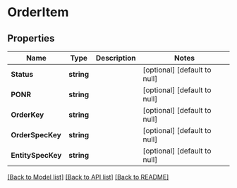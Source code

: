# OrderItem

## Properties
Name | Type | Description | Notes
------------ | ------------- | ------------- | -------------
**Status** | **string** |  | [optional] [default to null]
**PONR** | **string** |  | [optional] [default to null]
**OrderKey** | **string** |  | [optional] [default to null]
**OrderSpecKey** | **string** |  | [optional] [default to null]
**EntitySpecKey** | **string** |  | [optional] [default to null]

[[Back to Model list]](../README.md#documentation-for-models) [[Back to API list]](../README.md#documentation-for-api-endpoints) [[Back to README]](../README.md)


